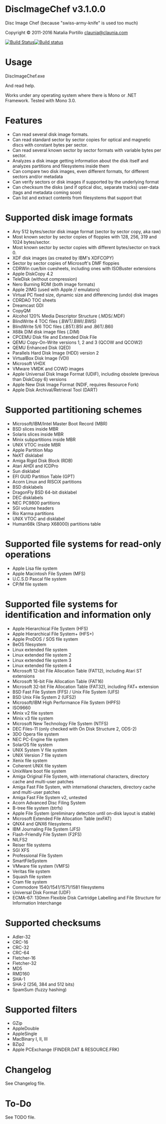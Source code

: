 ﻿DiscImageChef v3.1.0.0
======================

Disc Image Chef (because "swiss-army-knife" is used too much)

Copyright © 2011-2016 Natalia Portillo <claunia@claunia.com>

[![Build Status](https://travis-ci.org/claunia/DiscImageChef.svg?branch=master)](https://travis-ci.org/claunia/DiscImageChef)[![Build status](https://ci.appveyor.com/api/projects/status/vim4c8h028pn5oys?svg=true)](https://ci.appveyor.com/project/claunia/discimagechef)

Usage
=====

DiscImageChef.exe 

And read help.

Works under any operating system where there is Mono or .NET Framework. Tested with Mono 3.0.

Features
========

* Can read several disk image formats.
* Can read standard sector by sector copies for optical and magnetic discs with constant bytes per sector.
* Can read several known sector by sector formats with variable bytes per sector.
* Analyzes a disk image getting information about the disk itself and analyzes partitions and filesystems inside them
* Can compare two disk images, even different formats, for different sectors and/or metadata
* Can verify sectors or disk images if supported by the underlying format
* Can checksum the disks (and if optical disc, separate tracks) user-data (tags and metadata coming soon)
* Can list and extract contents from filesystems that support that

Supported disk image formats
============================
* Any 512 bytes/sector disk image format (sector by sector copy, aka raw)
* Most known sector by sector copies of floppies with 128, 256, 319 and 1024 bytes/sector.
* Most known sector by sector copies with different bytes/sector on track 0.
* XDF disk images (as created by IBM's XDFCOPY)
* Sector by sector copies of Microsoft's DMF floppies
* CDRWin cue/bin cuesheets, including ones with ISOBuster extensions
* Apple DiskCopy 4.2
* TeleDisk (without compression)
* Nero Burning ROM (both image formats)
* Apple 2IMG (used with Apple // emulators)
* Virtual PC fixed size, dynamic size and differencing (undo) disk images
* CDRDAO TOC sheets
* Dreamcast GDI
* CopyQM
* Alcohol 120% Media Descriptor Structure (.MDS/.MDF)
* BlindWrite 4 TOC files (.BWT/.BWI/.BWS)
* BlindWrite 5/6 TOC files (.B5T/.B5I and .B6T/.B6I)
* X68k DIM disk image files (.DIM)
* CPCEMU Disk file and Extended Disk File
* QEMU Copy-On-Write versions 1, 2 and 3 (QCOW and QCOW2)
* QEMU Enhanced Disk (QED)
* Parallels Hard Disk Image (HDD) version 2
* VirtualBox Disk Image (VDI)
* Microsoft VHDX
* VMware VMDK and COWD images
* Apple Universal Disk Image Format (UDIF), including obsolete (previous than DiskCopy 6) versions
* Apple New Disk Image Format (NDIF, requires Resource Fork)
* Apple Disk Archival/Retrieval Tool (DART)

Supported partitioning schemes
==============================
* Microsoft/IBM/Intel Master Boot Record (MBR)
* BSD slices inside MBR
* Solaris slices inside MBR
* Minix subpartitions inside MBR
* UNIX VTOC inside MBR
* Apple Partition Map
* NeXT disklabel
* Amiga Rigid Disk Block (RDB)
* Atari AHDI and ICDPro
* Sun disklabel
* EFI GUID Partition Table (GPT)
* Acorn Linux and RISCiX partitions
* BSD disklabels
* DragonFly BSD 64-bit disklabel
* DEC disklabels
* NEC PC9800 partitions
* SGI volume headers
* Rio Karma partitions
* UNIX VTOC and disklabel
* Human68k (Sharp X68000) partitions table

Supported file systems for read-only operations
===============================================
* Apple Lisa file system
* Apple Macintosh File System (MFS)
* U.C.S.D Pascal file system
* CP/M file system

Supported file systems for identification and information only
==============================================================
* Apple Hierarchical File System (HFS)
* Apple Hierarchical File System+ (HFS+)
* Apple ProDOS / SOS file system
* BeOS filesystem
* Linux extended file system
* Linux extended file system 2
* Linux extended file system 3
* Linux extended file system 4
* Microsoft 12-bit File Allocation Table (FAT12), including Atari ST extensions
* Microsoft 16-bit File Allocation Table (FAT16)
* Microsoft 32-bit File Allocation Table (FAT32), including FAT+ extension
* BSD Fast File System (FFS) / Unix File System (UFS)
* BSD Unix File System 2 (UFS2)
* Microsoft/IBM High Performance File System (HPFS)
* ISO9660
* Minix v2 file system
* Minix v3 file system
* Microsoft New Technology File System (NTFS)
* DEC Files-11 (only checked with On Disk Structure 2, ODS-2)
* 3DO Opera file system
* NEC PC-Engine file system
* SolarOS file system
* UNIX System V file system
* UNIX Version 7 file system
* Xenix file system
* Coherent UNIX file system
* UnixWare boot file system
* Amiga Original File System, with international characters, directory cache and multi-user patches
* Amiga Fast File System, with international characters, directory cache and multi-user patches
* Amiga Fast File System v2, untested
* Acorn Advanced Disc Filing System
* B-tree file system (btrfs)
* Apple File System (preliminary detection until on-disk layout is stable)
* Microsoft Extended File Allocation Table (exFAT)
* QNX4 and QNX6 filesystems
* IBM Journaling File System (JFS)
* Flash-Friendly File System (F2FS)
* NILFS2
* Reiser file systems
* SGI XFS
* Professional File System
* SmartFileSystem
* VMware file system (VMFS)
* Veritas file system
* Squash file system
* Cram file system
* Commodore 1540/1541/1571/1581 filesystems
* Universal Disk Format (UDF)
* ECMA-67: 130mm Flexible Disk Cartridge Labelling and File Structure for Information Interchange

Supported checksums
===================
* Adler-32
* CRC-16
* CRC-32
* CRC-64
* Fletcher-16
* Fletcher-32
* MD5
* RMD160
* SHA-1
* SHA-2 (256, 384 and 512 bits)
* SpamSum (fuzzy hashing)

Supported filters
=================
* GZip
* AppleDouble
* AppleSingle
* MacBinary I, II, III
* BZip2
* Apple PCExchange (FINDER.DAT & RESOURCE.FRK)

Changelog
=========

See Changelog file.

To-Do
=====

See TODO file.